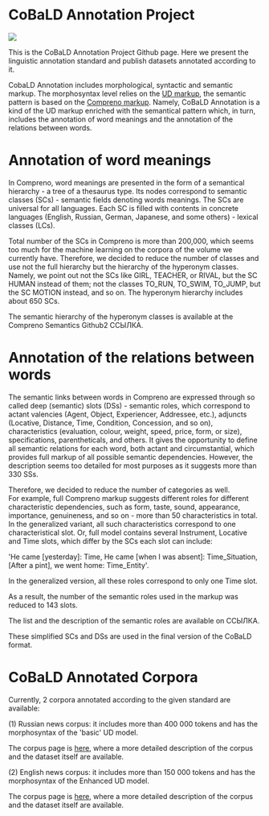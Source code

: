 # CoBaLD Annotation Project

<a href="https://creativecommons.org/licenses/by-nc/4.0/"><img src="https://img.shields.io/static/v1?label=license&message=CC-BY-NC-4.0&color=green"/></a>

This is the CoBaLD Annotation Project Github page. Here we present the linguistic annotation standard and publish datasets annotated according to it.

CobaLD Annotation includes morphological, syntactic and semantic markup. The morphosyntax level relies on the [UD markup](https://universaldependencies.org/), the semantic pattern is based on the [Compreno markup](https://github.com/compreno-semantics). Namely, CoBaLD Annotation is a kind of the UD markup enriched with the semantical pattern which, in turn, includes the annotation of word  meanings and the annotation of the relations between words.

# Annotation of word meanings

In Compreno, word meanings are presented in the form of a semantical hierarchy - a tree of a thesaurus type. Its nodes correspond to semantic classes (SCs) -  semantic fields denoting words meanings. The SCs are universal for all languages. Each SC is filled with contents in concrete languages (English, Russian, German, Japanese, and some others) - lexical classes (LCs). 

Total number of the SCs in Compreno is more than 200,000, which seems too much for the machine learning on the corpora of the volume we currently have. Therefore, we decided to reduce the number of classes and use not the full hierarchy but the hierarchy of the hyperonym classes. Namely, we point out not the SCs like GIRL, TEACHER, or RIVAL, but the SC HUMAN instead of them; not the classes TO_RUN, TO_SWIM, TO_JUMP, but the SC MOTION instead, and so on. The hyperonym hierarchy includes about 650 SCs.

The semantic hierarchy of the hyperonym classes is available at the Compreno Semantics Github2 ССЫЛКА.

# Annotation of the relations between words

The semantic links between words in Compreno are expressed through so called deep (semantic) slots (DSs) - semantic roles, which correspond to actant valencies (Agent, Object,
Experiencer, Addressee, etc.), adjuncts (Locative, Distance, Time, Condition, Concession, and so on), characteristics (evaluation, colour, weight, speed, price, form, or size), specifications, parentheticals, and others. It gives the opportunity to define all semantic relations for each word, both actant and circumstantial, which provides full markup of all possible semantic dependencies.
However, the description seems too detailed for most purposes as it suggests more than 330 SSs.

Therefore, we decided to reduce the number of categories as well.  
For example, full Compreno markup suggests different roles for different characteristic dependencies, such as form, taste, sound, appearance, importance, genuineness, and so on - more than 50
characteristics in total. In the generalized variant, all such characteristics correspond to one characteristical slot. Or, full model contains several Instrument, Locative and Time slots, which differ by the SCs each slot can include:

'He came [yesterday]: Time, 
He came [when I was absent]: Time_Situation, 
[After a pint], we went home: Time_Entity'.

In the generalized version, all these roles correspond to only one Time slot.

As a result, the number of the semantic roles used in the markup was reduced to 143 slots.

The list and the description of the semantic roles are available on ССЫЛКА.


These simplified SCs and DSs are used in the final version of the CoBaLD format.


# CoBaLD Annotated Corpora

Currently, 2 corpora annotated according to the given standard are available:

(1) Russian news corpus: it includes more than 400 000 tokens and has the morphosyntax of the 'basic' UD model.


The corpus page is [here](https://github.com/CobaldAnnotation/CobaldRus), where a more detailed description of the corpus and the dataset itself are available.

(2) English news corpus: it includes more than 150 000 tokens and has the morphosyntax of the Enhanced UD model.


The corpus page is [here](https://github.com/CobaldAnnotation/CobaldEng), where a more detailed description of the corpus and the dataset itself are available.


